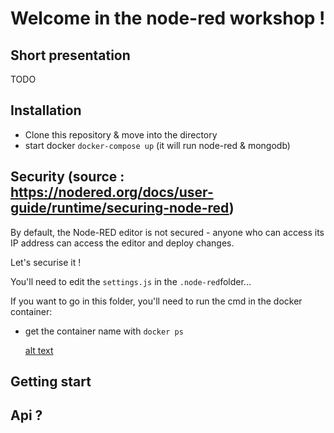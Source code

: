 # Welcome in the node-red workshop !

## Short presentation

TODO

## Installation

- Clone this repository & move into the directory
- start docker `docker-compose up` (it will run node-red & mongodb)

## Security (source : https://nodered.org/docs/user-guide/runtime/securing-node-red)

By default, the Node-RED editor is not secured - anyone who can access its IP address can access the editor and deploy changes.

Let's securise it !

You'll need to edit the `settings.js` in the `.node-red`folder...

If you want to go in this folder, you'll need to run the cmd in the docker container:

- get the container name with `docker ps`

  [alt text](img/dockerps.png")

## Getting start

## Api ?
